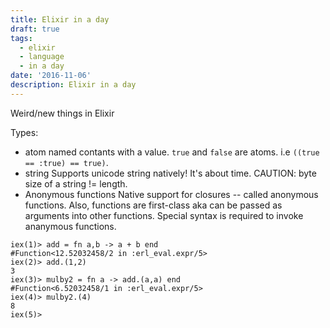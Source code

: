 ```yaml
---
title: Elixir in a day
draft: true
tags:
  - elixir
  - language
  - in a day
date: '2016-11-06'
description: Elixir in a day
---
```


Weird/new things in Elixir

Types:
 - atom
    named contants with a value. `true` and `false` are atoms. i.e `((true == :true) == true)`. 
 - string
    Supports unicode string natively! It's about time. CAUTION: byte size of a string != length.
 - Anonymous functions
    Native support for closures -- called anonymous functions. Also, functions are first-class aka can be passed as arguments into other functions. Special syntax is required to invoke ananymous functions.
```
iex(1)> add = fn a,b -> a + b end
#Function<12.52032458/2 in :erl_eval.expr/5>
iex(2)> add.(1,2)
3
iex(3)> mulby2 = fn a -> add.(a,a) end
#Function<6.52032458/1 in :erl_eval.expr/5>
iex(4)> mulby2.(4)
8
iex(5)> 
```




